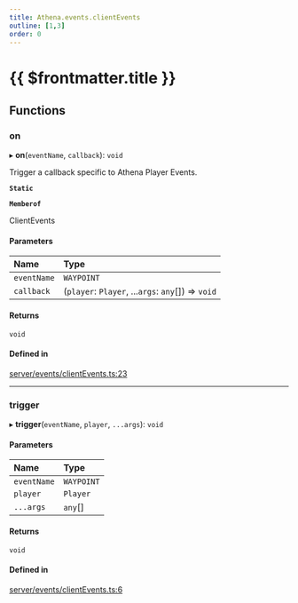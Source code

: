 ```yaml
---
title: Athena.events.clientEvents
outline: [1,3]
order: 0
---
```


# {{ $frontmatter.title }}


## Functions

### on

▸ **on**(`eventName`, `callback`): `void`

Trigger a callback specific to Athena Player Events.

**`Static`**

**`Memberof`**

ClientEvents

#### Parameters

| Name | Type |
| :------ | :------ |
| `eventName` | `WAYPOINT` |
| `callback` | (`player`: `Player`, ...`args`: `any`[]) => `void` |

#### Returns

`void`

#### Defined in

[server/events/clientEvents.ts:23](https://github.com/Stuyk/altv-athena/blob/627294b/src/core/server/events/clientEvents.ts#L23)

___

### trigger

▸ **trigger**(`eventName`, `player`, `...args`): `void`

#### Parameters

| Name | Type |
| :------ | :------ |
| `eventName` | `WAYPOINT` |
| `player` | `Player` |
| `...args` | `any`[] |

#### Returns

`void`

#### Defined in

[server/events/clientEvents.ts:6](https://github.com/Stuyk/altv-athena/blob/627294b/src/core/server/events/clientEvents.ts#L6)
